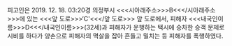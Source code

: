 피고인은 2019. 12. 18. 03:20경 의정부시 <<<시아래주소>>>B<<</시아래주소>>>에 있는 <<<앞 도로>>>‘C'<<</앞 도로>>> 앞 도로에서, 피해자 <<<내국인이름>>>D<<</내국인이름>>>(32세)과 피해자가 운행하는 택시에 승차한 승객 문제로 시비를 하다가 양손으로 피해자의 멱살을 잡아 흔들고 밀치는 등 피해자를 폭행하였다.
